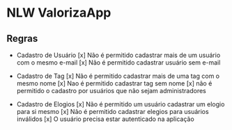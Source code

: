 # NLW ValorizaApp

## Regras

- Cadastro de Usuário
  [x] Não é permitido cadastrar mais de um usuário com o mesmo e-mail
  [x] Não é permitido cadastrar usuário sem e-mail
   
- Cadastro de Tag
  [x] Não é permitido cadastrar mais de uma tag com o mesmo nome
  [x] Nao é permitido cadastrar tag sem nome
  [x] não é permitido o cadastro por usuários que não sejam administradores

- Cadastro de Elogios
  [x] Não é permitido um usuário cadastrar um elogio para si mesmo
  [x] Não é permitido cadastrar elegios para usuários inválidos
  [x] O usuário precisa estar autenticado na aplicação
  
